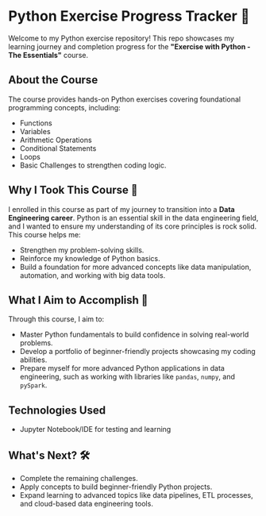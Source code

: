 # Python Exercise Progress Tracker 🚀

Welcome to my Python exercise repository! This repo showcases my learning journey and completion progress for the **"Exercise with Python - The Essentials"** course.

## About the Course
The course provides hands-on Python exercises covering foundational programming concepts, including:
- Functions
- Variables
- Arithmetic Operations
- Conditional Statements
- Loops
- Basic Challenges to strengthen coding logic.

## Why I Took This Course 🤔
I enrolled in this course as part of my journey to transition into a **Data Engineering career**. Python is an essential skill in the data engineering field, and I wanted to ensure my understanding of its core principles is rock solid. This course helps me:
- Strengthen my problem-solving skills.
- Reinforce my knowledge of Python basics.
- Build a foundation for more advanced concepts like data manipulation, automation, and working with big data tools.

## What I Aim to Accomplish 🎯
Through this course, I aim to:
- Master Python fundamentals to build confidence in solving real-world problems.
- Develop a portfolio of beginner-friendly projects showcasing my coding abilities.
- Prepare myself for more advanced Python applications in data engineering, such as working with libraries like `pandas`, `numpy`, and `pySpark`.

## Technologies Used
- Jupyter Notebook/IDE for testing and learning

## What's Next? 🛠️
- Complete the remaining challenges.
- Apply concepts to build beginner-friendly Python projects.
- Expand learning to advanced topics like data pipelines, ETL processes, and cloud-based data engineering tools.
